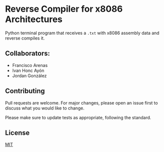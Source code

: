 # Reverse Compiler for x8086 Architectures

Python terminal program that receives a `.txt` with x8086 assembly data and reverse compiles it.

## Collaborators:
* Francisco Arenas
* Ivan Honc Ayón
* Jordan González

## Contributing
Pull requests are welcome. For major changes, please open an issue first to discuss what you would like to change.

Please make sure to update tests as appropriate, following the standard.

## License
[MIT](https://choosealicense.com/licenses/mit/)
